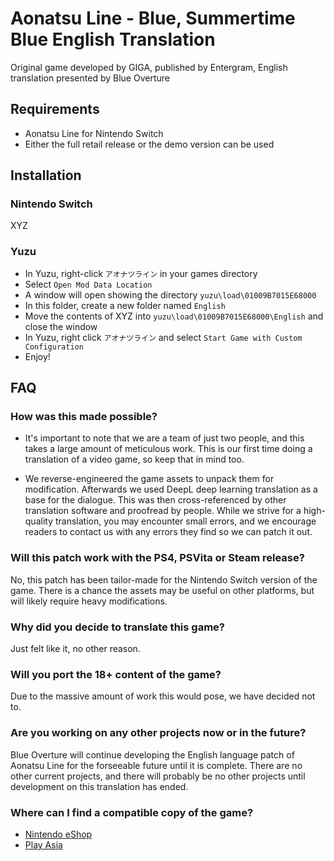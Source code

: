 # Aonatsu Line - Blue, Summertime Blue English Translation

Original game developed by GIGA, published by Entergram, English translation presented by Blue Overture

## Requirements

- Aonatsu Line for Nintendo Switch
- Either the full retail release or the demo version can be used


## Installation

### Nintendo Switch

XYZ

### Yuzu

- In Yuzu, right-click `アオナツライン` in your games directory
- Select `Open Mod Data Location`
- A window will open showing the directory `yuzu\load\01009B7015E68000`
- In this folder, create a new folder named `English`
- Move the contents of XYZ into `yuzu\load\01009B7015E68000\English` and close the window
- In Yuzu, right click `アオナツライン` and select `Start Game with Custom Configuration`
- Enjoy!

## FAQ

### How was this made possible?

- It's important to note that we are a team of just two people, and this takes a large amount of meticulous work. This is our first time doing a translation of a video game, so keep that in mind too.

- We reverse-engineered the game assets to unpack them for modification. Afterwards we used DeepL deep learning translation as a base for the dialogue. This was then cross-referenced by other translation software and proofread by people. While we strive for a high-quality translation, you may encounter small errors, and we encourage readers to contact us with any errors they find so we can patch it out.

### Will this patch work with the PS4, PSVita or Steam release?

No, this patch has been tailor-made for the Nintendo Switch version of the game. There is a chance the assets may be useful on other platforms, but will likely require heavy modifications.

### Why did you decide to translate this game?

Just felt like it, no other reason.

### Will you port the 18+ content of the game?

Due to the massive amount of work this would pose, we have decided not to.

### Are you working on any other projects now or in the future?

Blue Overture will continue developing the English language patch of Aonatsu Line for the forseeable future until it is complete. There are no other current projects, and there will probably be no other projects until development on this translation has ended.

### Where can I find a compatible copy of the game?

- [Nintendo eShop](https://store-jp.nintendo.com/list/software/70010000044622.html)
- [Play Asia](https://www.play-asia.com/aonatsu-line/13/70f0zz)
